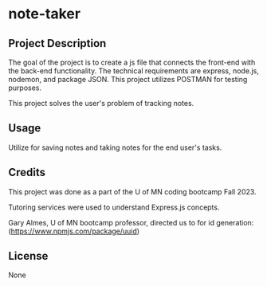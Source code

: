 # note-taker

## Project Description

The goal of the project is to create a js file that connects the front-end with the back-end functionality. The technical requirements are express, node.js, nodemon, and package JSON. This project utilizes POSTMAN for testing purposes.

This project solves the user's problem of tracking notes.

## Usage

Utilize for saving notes and taking notes for the end user's tasks.

## Credits

This project was done as a part of the U of MN coding bootcamp Fall 2023. 

Tutoring services were used to understand Express.js concepts.

Gary Almes, U of MN bootcamp professor, directed us to for id generation: (https://www.npmjs.com/package/uuid)

## License
None